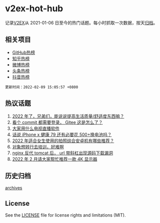 # v2ex-hot-hub

 记录[V2EX](https://www.v2ex.com/)从 2021-01-06 日至今的热门话题。每小时抓取一次数据，按天[归档](archives)。
 
 ## 相关项目

- [GitHub热榜](https://github.com/snaildev/github-hot-hub)
- [知乎热榜](https://github.com/snaildev/zhihu-hot-hub)
- [微博热榜](https://github.com/snaildev/weibo-hot-hub)
- [头条热榜](https://github.com/snaildev/toutiao-hot-hub)
- [抖音热榜](https://github.com/snaildev/douyin-hot-hub)


 `更新时间：2022-02-09 15:05:57 +0800`

## 热议话题

1. [2022 年了，兄弟们，能说说提高生活质量/舒适度东西嘛？](https://www.v2ex.com/t/832587)
1. [看个 commit 都需要登录， Gitee 这是怎么了？](https://www.v2ex.com/t/832503)
1. [大家用什么电视直播软件](https://www.v2ex.com/t/832582)
1. [话说 iPhone x 健康 79 还有必要花 500+换电池吗？](https://www.v2ex.com/t/832465)
1. [2022 年适合女生使用的拍照综合安卓机有哪些推荐？](https://www.v2ex.com/t/832592)
1. [对象想转行去培训，好难啊](https://www.v2ex.com/t/832615)
1. [nginx 反代 tomcat 后， url 带斜杠出现源码下载漏洞](https://www.v2ex.com/t/832466)
1. [2022 年 2 月请大家帮忙推荐一款 4K 显示器](https://www.v2ex.com/t/832589)

## 历史归档

[archives](archives)

## License

See the [LICENSE](LICENSE) file for license rights and limitations (MIT).
